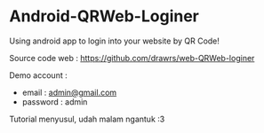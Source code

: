 # Android-QRWeb-Loginer
Using android app to login into your website by QR Code!

Source code web : https://github.com/drawrs/web-QRWeb-loginer

Demo account :

- email : admin@gmail.com
- password : admin

Tutorial menyusul, udah malam ngantuk :3
